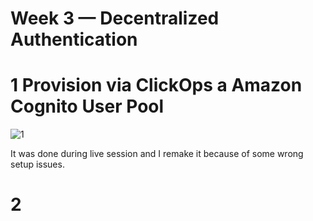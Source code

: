 # Week 3 — Decentralized Authentication


# 1 Provision via ClickOps a Amazon Cognito User Pool

![1](https://user-images.githubusercontent.com/100797221/223719033-64a8d619-1510-4080-9d08-adeb8364c369.png)

It was done during live session and I remake it because of some wrong setup issues.


# 2 





